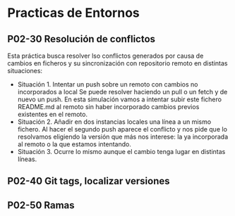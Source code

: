 # Practicas de Entornos
## P02-30 Resolución de conflictos
Esta práctica busca resolver lso conflictos generados por causa de cambios en ficheros y
su sincronización con repositorio remoto en distintas situaciones:
* Situación 1. Intentar un push sobre un remoto con cambios no incorporados a local
Se puede resolver haciendo un pull o un fetch y de nuevo un push.
En esta simulación vamos a intentar subir este fichero README.md al remoto sin haber incorporado 
cambios previos existentes en el remoto.
* Situación 2. Añadir en dos instancias locales
 una línea a un mismo fichero.
 Al hacer el segundo push aparece el conflicto y nos pide que lo resolvamos
 eligiendo la versión que más nos interese: la ya incorporada al remoto o la que estamos intentando.
* Situación 3. Ocurre lo mismo aunque el cambio tenga lugar en distintas líneas.

## P02-40 Git tags, localizar versiones

## P02-50 Ramas
